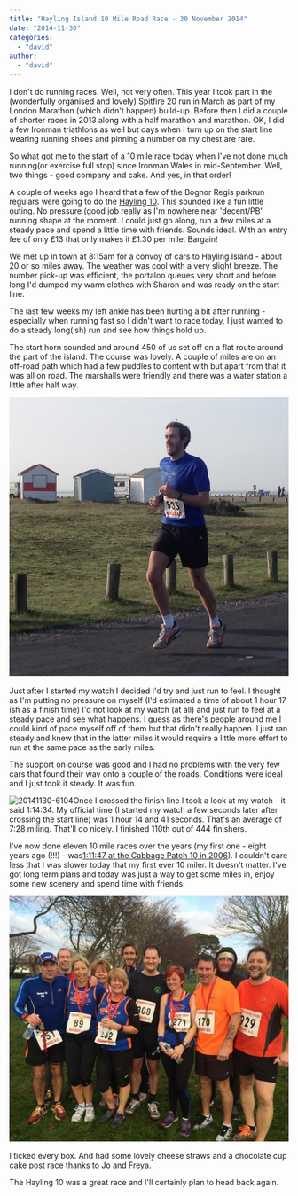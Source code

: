 ```yaml
---
title: "Hayling Island 10 Mile Road Race - 30 November 2014"
date: "2014-11-30"
categories: 
  - "david"
author: 
  - "david"
---
```


I don't do running races. Well, not very often. This year I took part in the (wonderfully organised and lovely) Spitfire 20 run in March as part of my London Marathon (which didn't happen) build-up. Before then I did a couple of shorter races in 2013 along with a half marathon and marathon. OK, I did a few Ironman triathlons as well but days when I turn up on the start line wearing running shoes and pinning a number on my chest are rare.

So what got me to the start of a 10 mile race today when I've not done much running(or exercise full stop) since Ironman Wales in mid-September. Well, two things - good company and cake. And yes, in that order!

A couple of weeks ago I heard that a few of the Bognor Regis parkrun regulars were going to do the [Hayling 10](http://www.havantac.co.uk/hayling-10/). This sounded like a fun little outing. No pressure (good job really as I'm nowhere near 'decent/PB' running shape at the moment. I could just go along, run a few miles at a steady pace and spend a little time with friends. Sounds ideal. With an entry fee of only &pound;13 that only makes it &pound;1.30 per mile. Bargain!

We met up in town at 8:15am for a convoy of cars to Hayling Island - about 20 or so miles away. The weather was cool with a very slight breeze. The number pick-up was efficient, the portaloo queues very short and before long I'd dumped my warm clothes with Sharon and was ready on the start line.

The last few weeks my left ankle has been hurting a bit after running - especially when running fast so I didn't want to race today, I just wanted to do a steady long(ish) run and see how things hold up.

The start horn sounded and around 450 of us set off on a flat route around the part of the island. The course was lovely. A couple of miles are on an off-road path which had a few puddles to content with but apart from that it was all on road. The marshalls were friendly and there was a water station a little after half way.

![20141130-6101](/images/2014/20141130-6101.jpg)

Just after I started my watch I decided I'd try and just run to feel. I thought as I'm putting no pressure on myself (I'd estimated a time of about 1 hour 17 ish as a finish time) I'd not look at my watch (at all) and just run to feel at a steady pace and see what happens. I guess as there's people around me I could kind of pace myself off of them but that didn't really happen. I just ran steady and knew that in the latter miles it would require a little more effort to run at the same pace as the early miles.

The support on course was good and I had no problems with the very few cars that found their way onto a couple of the roads. Conditions were ideal and I just took it steady. It was fun.

![20141130-6104](/images/2014/20141130-6104-400x400.jpg)Once I crossed the finish line I took a look at my watch - it said 1:14:34. My official time (I started my watch a few seconds later after crossing the start line) was 1 hour 14 and 41 seconds. That's an average of 7:28 miling. That'll do nicely. I finished 110th out of 444 finishers.

I've now done eleven 10 mile races over the years (my first one - eight years ago (!!!) - was[1:11:47 at the Cabbage Patch 10 in 2006](/2006/10/cabbage-patch-results/)). I couldn't care less that I was slower today that my first ever 10 miler. It doesn't matter. I've got long term plans and today was just a way to get some miles in, enjoy some new scenery and spend time with friends.

![20141130-post-hayling](/images/2014/20141130-post-hayling.jpg)

I ticked every box. And had some lovely cheese straws and a chocolate cup cake post race thanks to Jo and Freya.

The Hayling 10 was a great race and I'll certainly plan to head back again.
